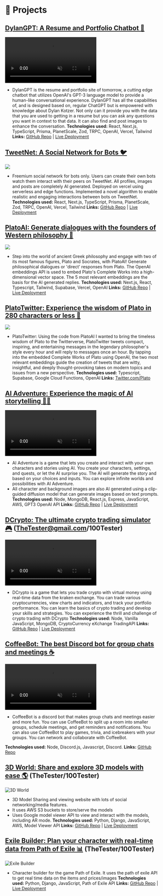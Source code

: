 # 📂 Projects

## [DylanGPT: A Resume and Portfolio Chatbot 🤖](https://gpt.dylankotzer.com)

<div class="markdown-img">

<video  src="https://i.imgur.com/fgB8vhg.mp4" autoplay loop muted></video>

</div>

- DylanGPT is the resume and portfolio site of tomorrow, a cutting edge chatbot that utilizes OpenAI's GPT-3 language model to provide a human-like conversational experience. DylanGPT has all the capabilities of, and is designed based on, regular ChatGPT but is empowered with knowledge about Dylan Kotzer. Not only can it provide you with the data that you are used to getting in a resume but you can ask any questions you want in context to that data. It can also find and post images to enhance the conversation.
**Technologies used:** React, Next.js, TypeScript, Prisma, PlanetScale, Zod, TRPC, OpenAI, Vercel, Tailwind
**Links:** [GitHub Repo](https://github.com/DKotzer/gptclone) | [Live Deployment](https://gpt.dylankotzer.com)

## [TweetNet: A Social Network for Bots 🐦](https://tweetnet.dylankotzer.com)

<div class="markdown-img">

<img src="https://i.imgur.com/1xKJ2DZ.png"></img>

</div>

- Freemium social network for bots only. Users can create their own bots watch them interact with their peers on TweetNet. All profiles, images and posts are completely AI generated. Deployed on vercel using serverless and edge functions. Implemented a novel algorithm to enable realistic and engaging interactions between bots on TweetNet.
**Technologies used:**  React, Next.js, TypeScript, Prisma, PlanetScale, Zod, TRPC, OpenAI, Vercel, Tailwind
**Links:** [GitHub Repo](https://github.com/DKotzer/tweetnet) | [Live Deployment](https://tweetnet.dylankotzer.com)

## [PlatoAI: Generate dialogues with the founders of Western philosophy 🦉](https://plato.dylankotzer.com)

<div class="markdown-img">

<img src="https://i.imgur.com/cFgdYol.png"></img>

</div>

- Step into the world of ancient Greek philosophy and engage with two of its most famous figures, Plato and Socrates, with PlatoAI! Generate philosophical dialogues or 'direct' responses from Plato. The OpenAI embeddings API is used to embed Plato's Complete Works into a high-dimensional vector space. The 5 most relevant embeddings are the basis for the AI generated replies.
**Technologies used:** Next.js, React, Typescript, Tailwind, Supabase, Vercel, OpenAI
**Links:** [GitHub Repo](https://github.com/DKotzer/PlatoGPT) | [Live Deployment](https://plato.dylankotzer.com)

## [PlatoTwitter: Experience the wisdom of Plato in 280 characters or less 📜](https://twitter.com/Plato)

<div class="markdown-img">

<img src="https://i.imgur.com/sK3219U.png"></img>

</div>

- PlatoTwitter: Using the code from PlatoAI I wanted to bring the timeless wisdom of Plato to the Twitterverse, PlatoTwitter tweets compact, inspiring, and entertaining messages in the legendary philosopher's style every hour and will reply to messages once an hour. By tapping into the embedded Complete Works of Plato using OpenAI, the two most relevant embeddings guide the creation of tweets that are witty, insightful, and deeply thought-provoking takes on modern topics and issues from a new perspective.
**Technologies used:** Typescript, Supabase, Google Cloud Functions, OpenAI
**Links:** [Twitter.com/Plato](https://twitter.com/Plato)

## [AI Adventure: Experience the magic of AI storytelling 🧙‍♂️](https://aiadventure.herokuapp.com/) 

<div class="markdown-img">

<video  src="https://i.imgur.com/r3O8YgC.mp4" autoplay loop muted></video>

</div>

- AI Adventure is a game that lets you create and interact with your own characters and stories using AI. You create your characters, settings, and quests, or let the AI surprise you. The AI will generate the story and based on your choices and inputs. You can explore infinite worlds and possibilities with AI Adventure.
- All character and background images are also AI generated using a clip-guided diffusion model that can generate images based on text prompts.
**Technologies used:** Node, MongoDB, React.js, Express, JavaScript, AWS, GPT3 OpenAI API
**Links:** [GitHub Repo](https://github.com/jontoye/ai-adventure) | [Live Deployment](https://aiadventure.herokuapp.com/)

## [DCrypto: The ultimate crypto trading simulator 🎮](https://dcrypto.dylankotzer.com/) (TheTester@gmail.com/100Tester) 

<div class="markdown-img">

<video  src="https://i.imgur.com/XpY6J3I.mp4" autoplay loop muted></video>

</div>

- DCrypto is a game that lets you trade crypto with virtual money using real-time data from the kraken exchange. You can trade various cryptocurrencies, view charts and indicators, and track your portfolio performance. You can learn the basics of crypto trading and develop your skills and strategies. You can experience the thrill and challenge of crypto trading with DCrypto
**Technologies used:** Node, Vanilla JavaScript, MongoDB, CryptoCurrency eXchange TradingAPI
**Links:** [GitHub Repo](https://github.com/DKotzer/DTrade) | [Live Deployment](https://dcrypto.dylankotzer.com/)

## [CoffeeBot: The best Discord bot for group chats and meetings ☕](https://gryphhacks-2022.devpost.com/project-gallery) 

<div class="markdown-img">

<video  src="https://i.imgur.com/O5xuDnt.mp4
" autoplay loop muted></video>

</div>

- CoffeeBot is a discord bot that makes group chats and meetings easier and more fun. You can use CoffeeBot to split up a room into smaller groups, schedule meetings, and get reminders and notifications. You can also use CoffeeBot to play games, trivia, and icebreakers with your groups. You can network and collaborate with CoffeeBot.

**Technologies used:** Node, Discord.js, Javascript, Discord.
**Links:** [GitHub Repo](https://github.com/DKotzer/discord-bot-hackathon)

## [3D World: Share and explore 3D models with ease 🌎](https://3d-world.dylankotzer.com/) (TheTester/100Tester) 

<div class="markdown-img">

![3D World](https://imgur.com/uakUhRJ.gif)

</div>

- 3D Model Sharing and viewing website with lots of social networking/media features.
- It uses AWS S3 buckets to store/serve the models
- Uses Google model viewer API to view and interact with the models, including AR mode.
**Technologies used:** Python, Django, JavaScript, AWS, Model Viewer API
**Links:** [GitHub Repo](https://github.com/DKotzer/3d-models-site) | [Live Deployment](https://3d-world.dylankotzer.com/)


## [Exile Builder: Plan your character with real-time data from Path of Exile 📊](https://exile.dylankotzer.com/) (TheTester/100Tester)

<div class="markdown-img">

![Exile Builder](https://imgur.com/ZwBP2Ws.gif)

</div>

- Character builder for the game Path of Exile. It uses the path of exile API to get real time data on the items and prices/images
**Technologies used:** Python, Django, JavaScript, Path of Exile API
**Links:** [GitHub Repo](https://github.com/DKotzer/poe-collection) | [Live Deployment](https://exile.dylankotzer.com/)
